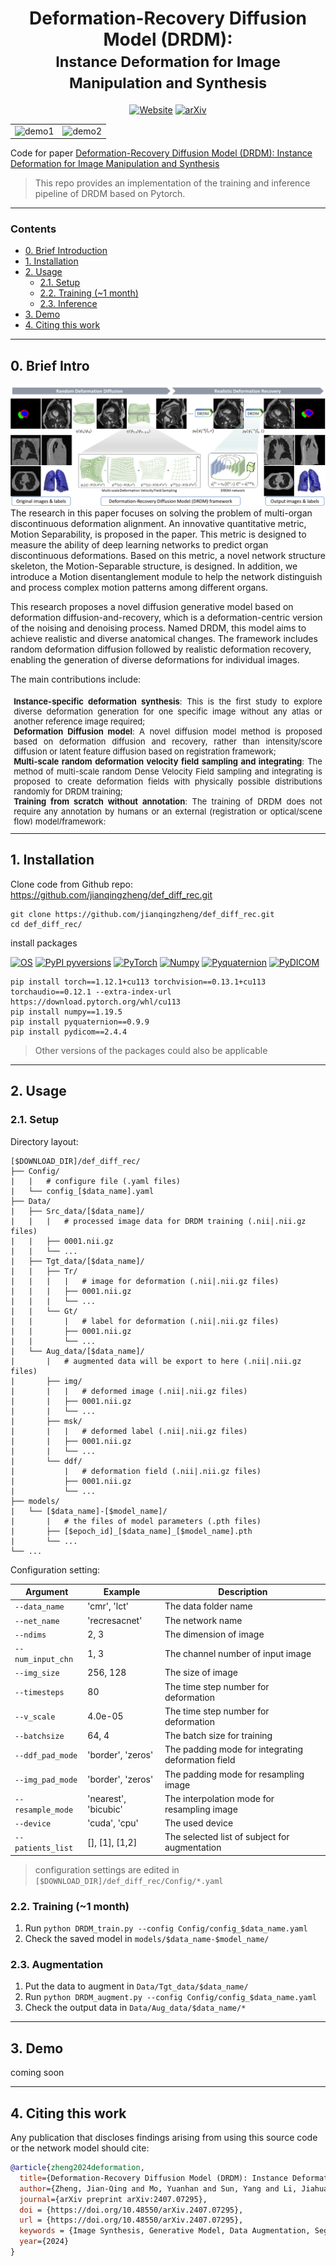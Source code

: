 <div align="center">
<h1> Deformation-Recovery Diffusion Model (DRDM): <br /><small>Instance Deformation for Image Manipulation and Synthesis</small> </h1>

<a href="https://jianqingzheng.github.io/def_diff_rec/"><img alt="Website" src="https://img.shields.io/website?url=https%3A%2F%2Fjianqingzheng.github.io%2Fdef_diff_rec%2F&up_message=online&up_color=darkcyan&down_message=offline&down_color=darkgray&label=Project%20Page"></a>
[![arXiv](https://img.shields.io/badge/arXiv-2407.07295-b31b1b.svg)](https://doi.org/10.48550/arXiv.2407.07295)

</div>

<table>
  <tr>
    <td><img src="docs/static/images/demo_3d_2.gif" alt="demo1" width="100%" /></td>
    <td><img src="docs/static/images/demo_3d_3x3.gif" alt="demo2" width="100%" /></td>
  </tr>
</table>

Code for paper [Deformation-Recovery Diffusion Model (DRDM): Instance Deformation for Image Manipulation and Synthesis](https://doi.org/10.48550/arXiv.2407.07295)


> This repo provides an implementation of the training and inference pipeline of DRDM based on Pytorch. 

---
### Contents ###
- [0. Brief Introduction](#0-brief-intro)
- [1. Installation](#1-installation)
- [2. Usage](#2-usage)
  - [2.1. Setup](#21-setup)
  - [2.2. Training (~1 month)](#22-training-1-month)
  - [2.3. Inference](#23-inference)
- [3. Demo](#3-demo)
- [4. Citing this work](#4-citing-this-work)


---

## 0. Brief Intro ##

![header](docs/static/images/graphic_abstract.png)
The research in this paper focuses on solving the problem of multi-organ discontinuous deformation alignment. An innovative quantitative metric, Motion Separability, is proposed in the paper. This metric is designed to measure the ability of deep learning networks to predict organ discontinuous deformations. Based on this metric, a novel network structure skeleton, the Motion-Separable structure, is designed. In addition, we introduce a Motion disentanglement module to help the network distinguish and process complex motion patterns among different organs.

This research proposes a novel diffusion generative model based on deformation diffusion-and-recovery, which is a deformation-centric version of the noising and denoising process.
Named DRDM, this model aims to achieve realistic and diverse anatomical changes. The framework includes random deformation diffusion followed by realistic deformation recovery, enabling the generation of diverse deformations for individual images.


The main contributions include:
<ul style="width: auto; height: 200px; overflow: auto; padding:0.4em; margin:0em; text-align:justify; font-size:small">
  <li> <b>Instance-specific deformation synthesis</b>: This is the first study to explore diverse deformation generation for one specific image without any atlas or another reference image required;
  </li>
  <li> <b>Deformation Diffusion model</b>: A novel diffusion model method is proposed based on deformation diffusion and recovery, rather than intensity/score diffusion or latent feature diffusion based on registration framework;
  </li>
  <li> <b>Multi-scale random deformation velocity field sampling and integrating</b>: The method of multi-scale random Dense Velocity Field sampling and integrating is proposed to create deformation fields with physically possible distributions randomly for DRDM training;
  </li>
  <li> <b>Training from scratch without annotation</b>: The training of DRDM does not require any annotation by humans or an external (registration or optical/scene flow) model/framework;
  </li>
  <li> <b>Data augmentation for few-shot learning</b>: The diverse deformation field generated by DRDM is used on both image and pixel-level segmentation, to augment morphological information without changes in anatomical topology. Thus it enables augmented data for few-shot learning tasks;
  </li>
  <li> <b>Synthetic training for image registration</b>: The synthetic deformation created by DRDM can be used to train an image registration model without any external annotation;
  </li>
  <li> <b>Benefiting downstream tasks</b>: The experimental results show that data augmentation or synthesis by DRDM improves the downstream tasks, including segmentation and registration. The segmentation method and the registration method based on DRDM respectively outperform the previous augmentation method and the previous synthetic training method, which validate the plausibility and the value of the deformation field generated by DRDM.
  </li>
</ul>

---
## 1. Installation ##

Clone code from Github repo: https://github.com/jianqingzheng/def_diff_rec.git
```shell
git clone https://github.com/jianqingzheng/def_diff_rec.git
cd def_diff_rec/
```


install packages

[![OS](https://img.shields.io/badge/OS-Windows%7CLinux-darkblue)]()
[![PyPI pyversions](https://img.shields.io/badge/Python-3.8-blue)](https://pypi.python.org/pypi/ansicolortags/)
[![PyTorch](https://img.shields.io/badge/PyTorch-1.12.1+cu113-lightblue)](https://pytorch.org/)
[![Numpy](https://img.shields.io/badge/Numpy-1.19.5-lightblue)](https://numpy.org)
[![Pyquaternion](https://img.shields.io/badge/Pyquaternion-0.9.9-lightblue)](https://pypi.org/project/pyquaternion/)
[![PyDICOM](https://img.shields.io/badge/PyDICOM-2.4.4-lightblue)](https://pydicom.github.io/)

```shell
pip install torch==1.12.1+cu113 torchvision==0.13.1+cu113 torchaudio==0.12.1 --extra-index-url https://download.pytorch.org/whl/cu113
pip install numpy==1.19.5
pip install pyquaternion==0.9.9
pip install pydicom==2.4.4
```

> Other versions of the packages could also be applicable



---
## 2. Usage ##

### 2.1. Setup ###

Directory layout:
```
[$DOWNLOAD_DIR]/def_diff_rec/ 
├── Config/
|   |   # configure file (.yaml files)
|   └── config_[$data_name].yaml
├── Data/
|   ├── Src_data/[$data_name]/
|   |   |   # processed image data for DRDM training (.nii|.nii.gz files)
|   |   ├── 0001.nii.gz
|   |   └── ...
|   ├── Tgt_data/[$data_name]/
|   |	├── Tr/
|   |   |   |   # image for deformation (.nii|.nii.gz files)
|   |   |   ├── 0001.nii.gz
|   |   |   └── ...
|   |	└── Gt/
|   |       |   # label for deformation (.nii|.nii.gz files)
|   |       ├── 0001.nii.gz
|   |       └── ...
|   └── Aug_data/[$data_name]/
|       |   # augmented data will be export to here (.nii|.nii.gz files)
|    	├── img/
|       |   |   # deformed image (.nii|.nii.gz files)
|       |   ├── 0001.nii.gz
|       |   └── ...
|    	├── msk/
|       |   |   # deformed label (.nii|.nii.gz files)
|       |   ├── 0001.nii.gz
|       |   └── ...
|    	└── ddf/
|           |   # deformation field (.nii|.nii.gz files)
|           ├── 0001.nii.gz
|           └── ...
├── models/
|   └── [$data_name]-[$model_name]/
|       |   # the files of model parameters (.pth files)
|       ├── [$epoch_id]_[$data_name]_[$model_name].pth
|       └── ...
└── ...
```

Configuration setting:

<div align="center">
	
| Argument              | Example           | Description                                	|
| --------------------- | ----------------- |----------------------------------------------|
| `--data_name` 	    |'cmr', 'lct'        | The data folder name                    |
| `--net_name` 	        |'recresacnet'      | The network name                    |
| `--ndims` 	        |2, 3                | The dimension of image                    |
| `--num_input_chn` 	|1, 3                | The channel number of input image               |
| `--img_size` 	        |256, 128            | The size of image                    |
| `--timesteps` 	    |80                 | The time step number for deformation             |
| `--v_scale` 	        |4.0e-05             | The time step number for deformation             |
| `--batchsize` 	    |64, 4               | The batch size for training                    |
| `--ddf_pad_mode` 	    |'border', 'zeros'   | The padding mode for integrating deformation field   |
| `--img_pad_mode` 	    |'border', 'zeros'   | The padding mode for resampling image    |
| `--resample_mode` 	|'nearest', 'bicubic'| The interpolation mode for resampling image     |
| `--device` 	        |'cuda', 'cpu'       | The used device     |
| `--patients_list` 	|[], [1], [1,2]       | The selected list of subject for augmentation     |
</div>

> configuration settings are edited in `[$DOWNLOAD_DIR]/def_diff_rec/Config/*.yaml`


### 2.2. Training (~1 month) ###

1. Run ```python DRDM_train.py --config Config/config_$data_name.yaml```
2. Check the saved model in ```models/$data_name-$model_name/```

### 2.3. Augmentation ###

1. Put the data to augment in `Data/Tgt_data/$data_name/`
2. Run ```python DRDM_augment.py --config Config/config_$data_name.yaml```
3. Check the output data in ```Data/Aug_data/$data_name/*```

---
## 3. Demo ##

coming soon

---

## 4. Citing this work

Any publication that discloses findings arising from using this source code or the network model should cite:

```bibtex
@article{zheng2024deformation,
  title={Deformation-Recovery Diffusion Model (DRDM): Instance Deformation for Image Manipulation and Synthesis},
  author={Zheng, Jian-Qing and Mo, Yuanhan and Sun, Yang and Li, Jiahua and Wu, Fuping and Wang, Ziyang and Vincent, Tonia and Papie{\.z}, Bart{\l}omiej W},
  journal={arXiv preprint arXiv:2407.07295},
  doi = {https://doi.org/10.48550/arXiv.2407.07295},
  url = {https://doi.org/10.48550/arXiv.2407.07295},
  keywords = {Image Synthesis, Generative Model, Data Augmentation, Segmentation, Registration}
  year={2024}
}    
```